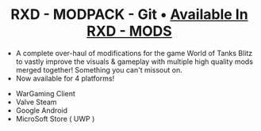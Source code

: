 <h1 align="center">RXD - MODPACK - Git • <a href="https://rxd-mods.xyz/rxd-modpack" target="_blank">Available In RXD - MODS</a></h1>

* A complete over-haul of modifications for the game World of Tanks Blitz to vastly improve the visuals & gameplay with multiple high quality mods merged together! Something you can't missout on.
* Now available for 4 platforms!
 - WarGaming Client
 - Valve Steam
 - Google Android
 - MicroSoft Store ( UWP )
